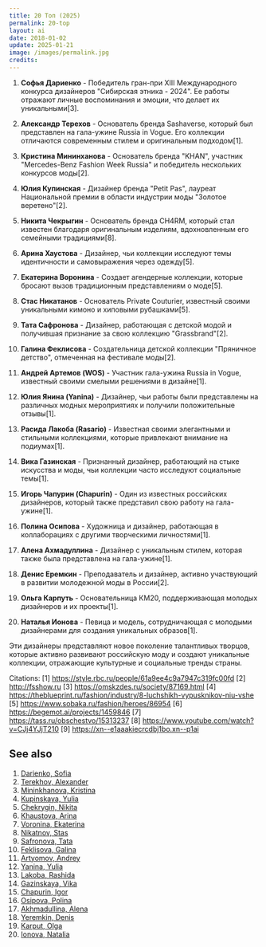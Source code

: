 ```yaml
---
title: 20 Топ (2025)
permalink: 20-top
layout: ai
date: 2018-01-02
update: 2025-01-21
image: /images/permalink.jpg
credits:
---
```


1. **Софья Дариенко** - Победитель гран-при XIII Международного конкурса дизайнеров "Сибирская этника - 2024". Ее работы отражают личные воспоминания и эмоции, что делает их уникальными[3].

2. **Александр Терехов** - Основатель бренда Sashaverse, который был представлен на гала-ужине Russia in Vogue. Его коллекции отличаются современным стилем и оригинальным подходом[1].

3. **Кристина Мининханова** - Основатель бренда "KHAN", участник "Mercedes-Benz Fashion Week Russia" и победитель нескольких конкурсов моды[2].

4. **Юлия Купинская** - Дизайнер бренда "Petit Pas", лауреат Национальной премии в области индустрии моды "Золотое веретено"[2].

5. **Никита Чекрыгин** - Основатель бренда CH4RM, который стал известен благодаря оригинальным изделиям, вдохновленным его семейными традициями[8].

6. **Арина Хаустова** - Дизайнер, чьи коллекции исследуют темы идентичности и самовыражения через одежду[5].

7. **Екатерина Воронина** - Создает агендерные коллекции, которые бросают вызов традиционным представлениям о моде[5].

8. **Стас Никатанов** - Основатель Private Couturier, известный своими уникальными кимоно и хиповыми рубашками[5].

9. **Тата Сафронова** - Дизайнер, работающая с детской модой и получившая признание за свою коллекцию "Grassbrand"[2].

10. **Галина Феклисова** - Создательница детской коллекции "Пряничное детство", отмеченная на фестивале моды[2].

11. **Андрей Артемов (WOS)** - Участник гала-ужина Russia in Vogue, известный своими смелыми решениями в дизайне[1].

12. **Юлия Янина (Yanina)** - Дизайнер, чьи работы были представлены на различных модных мероприятиях и получили положительные отзывы[1].

13. **Расида Лакоба (Rasario)** - Известная своими элегантными и стильными коллекциями, которые привлекают внимание на подиумах[1].

14. **Вика Газинская** - Признанный дизайнер, работающий на стыке искусства и моды, чьи коллекции часто исследуют социальные темы[1].

15. **Игорь Чапурин (Chapurin)** - Один из известных российских дизайнеров, который также представил свою работу на гала-ужине[1].

16. **Полина Осипова** - Художница и дизайнер, работающая в коллаборациях с другими творческими личностями[1].

17. **Алена Ахмадуллина** - Дизайнер с уникальным стилем, которая также была представлена на гала-ужине[1].

18. **Денис Еремкин** - Преподаватель и дизайнер, активно участвующий в развитии молодежной моды в России[2].

19. **Ольга Карпуть** - Основательница КМ20, поддерживающая молодых дизайнеров и их проекты[1].

20. **Наталья Ионова** - Певица и модель, сотрудничающая с молодыми дизайнерами для создания уникальных образов[1].

Эти дизайнеры представляют новое поколение талантливых творцов, которые активно развивают российскую моду и создают уникальные коллекции, отражающие культурные и социальные тренды страны.

Citations:
[1] https://style.rbc.ru/people/61a9ee4c9a7947c319fc00fd
[2] http://fsshow.ru
[3] https://omskzdes.ru/society/87169.html
[4] https://theblueprint.ru/fashion/industry/8-luchshikh-vypusknikov-niu-vshe
[5] https://www.sobaka.ru/fashion/heroes/86954
[6] https://begemot.ai/projects/1459846
[7] https://tass.ru/obschestvo/15313237
[8] https://www.youtube.com/watch?v=CJj4YJjT210
[9] https://xn--e1aaakiecrcdbj1bo.xn--p1ai


## See also

1. [Darienko, Sofia](darienko-sofia)  
2. [Terekhov, Alexander](terekhov-alexander)  
3. [Mininkhanova, Kristina](mininkhanova-kristina)  
4. [Kupinskaya, Yulia](kupinskaya-yulia)  
5. [Chekrygin, Nikita](chekrygin-nikita)  
6. [Khaustova, Arina](khaustova-arina)  
7. [Voronina, Ekaterina](voronina-ekaterina)  
8. [Nikatnov, Stas](nikatnov-stas)  
9. [Safronova, Tata](safronova-tata)  
10. [Feklisova, Galina](feklisova-galina)  
11. [Artyomov, Andrey](artyomov-andrey)  
12. [Yanina, Yulia](yanina-yulia)  
13. [Lakoba, Rashida](lakoba-rashida)  
14. [Gazinskaya, Vika](gazinskaya-vika)  
15. [Chapurin, Igor](chapurin-igor)  
16. [Osipova, Polina](osipova-polina)  
17. [Akhmadullina, Alena](akhmadullina-alena-designer)  
18. [Yeremkin, Denis](yeremkin-denis)  
19. [Karput, Olga](karput-olga)  
20. [Ionova, Natalia](ionova-natalia)  
